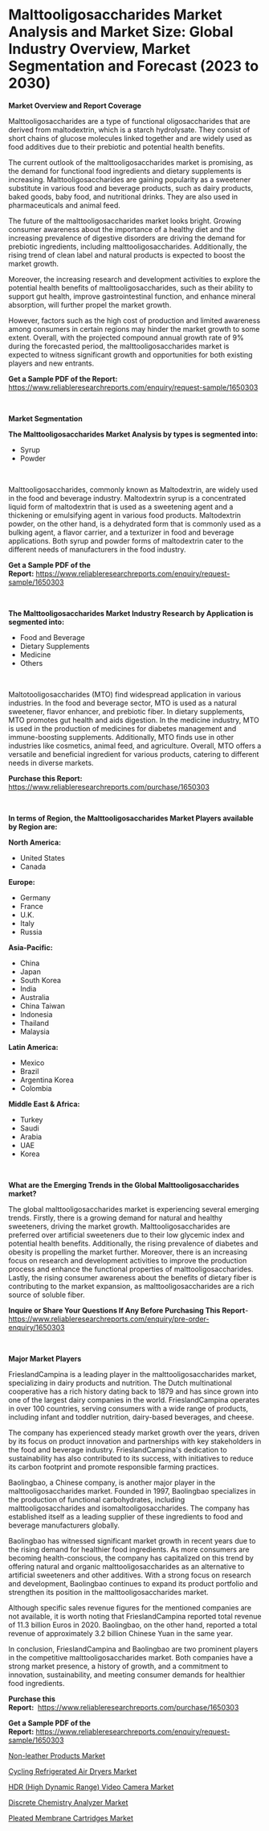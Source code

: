 <p><h1>Malttooligosaccharides Market Analysis and Market Size: Global Industry Overview, Market Segmentation and Forecast (2023 to 2030)</h1></p><p><strong>Market Overview and Report Coverage</strong></p>
<p><p>Malttooligosaccharides are a type of functional oligosaccharides that are derived from maltodextrin, which is a starch hydrolysate. They consist of short chains of glucose molecules linked together and are widely used as food additives due to their prebiotic and potential health benefits.</p><p>The current outlook of the malttooligosaccharides market is promising, as the demand for functional food ingredients and dietary supplements is increasing. Malttooligosaccharides are gaining popularity as a sweetener substitute in various food and beverage products, such as dairy products, baked goods, baby food, and nutritional drinks. They are also used in pharmaceuticals and animal feed.</p><p>The future of the malttooligosaccharides market looks bright. Growing consumer awareness about the importance of a healthy diet and the increasing prevalence of digestive disorders are driving the demand for prebiotic ingredients, including malttooligosaccharides. Additionally, the rising trend of clean label and natural products is expected to boost the market growth.</p><p>Moreover, the increasing research and development activities to explore the potential health benefits of malttooligosaccharides, such as their ability to support gut health, improve gastrointestinal function, and enhance mineral absorption, will further propel the market growth.</p><p>However, factors such as the high cost of production and limited awareness among consumers in certain regions may hinder the market growth to some extent. Overall, with the projected compound annual growth rate of 9% during the forecasted period, the malttooligosaccharides market is expected to witness significant growth and opportunities for both existing players and new entrants.</p></p>
<p><strong>Get a Sample PDF of the Report:</strong> <a href="https://www.reliableresearchreports.com/enquiry/request-sample/1650303">https://www.reliableresearchreports.com/enquiry/request-sample/1650303</a></p>
<p>&nbsp;</p>
<p><strong>Market Segmentation</strong></p>
<p><strong>The Malttooligosaccharides Market Analysis by types is segmented into:</strong></p>
<p><ul><li>Syrup</li><li>Powder</li></ul></p>
<p>&nbsp;</p>
<p><p>Malttooligosaccharides, commonly known as Maltodextrin, are widely used in the food and beverage industry. Maltodextrin syrup is a concentrated liquid form of maltodextrin that is used as a sweetening agent and a thickening or emulsifying agent in various food products. Maltodextrin powder, on the other hand, is a dehydrated form that is commonly used as a bulking agent, a flavor carrier, and a texturizer in food and beverage applications. Both syrup and powder forms of maltodextrin cater to the different needs of manufacturers in the food industry.</p></p>
<p><strong>Get a Sample PDF of the Report:</strong>&nbsp;<a href="https://www.reliableresearchreports.com/enquiry/request-sample/1650303">https://www.reliableresearchreports.com/enquiry/request-sample/1650303</a></p>
<p>&nbsp;</p>
<p><strong>The Malttooligosaccharides Market Industry Research by Application is segmented into:</strong></p>
<p><ul><li>Food and Beverage</li><li>Dietary Supplements</li><li>Medicine</li><li>Others</li></ul></p>
<p>&nbsp;</p>
<p><p>Maltotooligosaccharides (MTO) find widespread application in various industries. In the food and beverage sector, MTO is used as a natural sweetener, flavor enhancer, and prebiotic fiber. In dietary supplements, MTO promotes gut health and aids digestion. In the medicine industry, MTO is used in the production of medicines for diabetes management and immune-boosting supplements. Additionally, MTO finds use in other industries like cosmetics, animal feed, and agriculture. Overall, MTO offers a versatile and beneficial ingredient for various products, catering to different needs in diverse markets.</p></p>
<p><strong>Purchase this Report:</strong>&nbsp; <a href="https://www.reliableresearchreports.com/purchase/1650303">https://www.reliableresearchreports.com/purchase/1650303</a></p>
<p>&nbsp;</p>
<p><strong>In terms of Region, the Malttooligosaccharides Market Players available by Region are:</strong></p>
<p>
    <p> <strong> North America: </strong>
        <ul>
            <li>United States</li>
            <li>Canada</li>
        </ul>
        </p> 
    <p> <strong> Europe: </strong>
        <ul>
            <li>Germany</li>
            <li>France</li>
            <li>U.K.</li>
            <li>Italy</li>
            <li>Russia</li>
        </ul>
        </p> 
    <p> <strong> Asia-Pacific: </strong>
        <ul>
            <li>China</li>
            <li>Japan</li>
            <li>South Korea</li>
            <li>India</li>
            <li>Australia</li>
            <li>China Taiwan</li>
            <li>Indonesia</li>
            <li>Thailand</li>
            <li>Malaysia</li>
        </ul>
        </p> 
    <p> <strong> Latin America: </strong>
        <ul>
            <li>Mexico</li>
            <li>Brazil</li>
            <li>Argentina Korea</li>
            <li>Colombia</li>
        </ul>
        </p> 
    <p> <strong> Middle East & Africa: </strong>
        <ul>
            <li>Turkey</li>
            <li>Saudi</li>
            <li>Arabia</li>
            <li>UAE</li>
            <li>Korea</li>
        </ul>
    </p>
    </p>
<p>&nbsp;</p>
<p><strong>What are the Emerging Trends in the Global Malttooligosaccharides market?</strong></p>
<p><p>The global malttooligosaccharides market is experiencing several emerging trends. Firstly, there is a growing demand for natural and healthy sweeteners, driving the market growth. Malttooligosaccharides are preferred over artificial sweeteners due to their low glycemic index and potential health benefits. Additionally, the rising prevalence of diabetes and obesity is propelling the market further. Moreover, there is an increasing focus on research and development activities to improve the production process and enhance the functional properties of malttooligosaccharides. Lastly, the rising consumer awareness about the benefits of dietary fiber is contributing to the market expansion, as malttooligosaccharides are a rich source of soluble fiber.</p></p>
<p><strong>Inquire or Share Your Questions If Any Before Purchasing This Report</strong>- <a href="https://www.reliableresearchreports.com/enquiry/pre-order-enquiry/1650303">https://www.reliableresearchreports.com/enquiry/pre-order-enquiry/1650303</a></p>
<p>&nbsp;</p>
<p><strong>Major Market Players</strong></p>
<p><p>FrieslandCampina is a leading player in the malttooligosaccharides market, specializing in dairy products and nutrition. The Dutch multinational cooperative has a rich history dating back to 1879 and has since grown into one of the largest dairy companies in the world. FrieslandCampina operates in over 100 countries, serving consumers with a wide range of products, including infant and toddler nutrition, dairy-based beverages, and cheese.</p><p>The company has experienced steady market growth over the years, driven by its focus on product innovation and partnerships with key stakeholders in the food and beverage industry. FrieslandCampina's dedication to sustainability has also contributed to its success, with initiatives to reduce its carbon footprint and promote responsible farming practices.</p><p>Baolingbao, a Chinese company, is another major player in the malttooligosaccharides market. Founded in 1997, Baolingbao specializes in the production of functional carbohydrates, including malttooligosaccharides and isomaltooligosaccharides. The company has established itself as a leading supplier of these ingredients to food and beverage manufacturers globally.</p><p>Baolingbao has witnessed significant market growth in recent years due to the rising demand for healthier food ingredients. As more consumers are becoming health-conscious, the company has capitalized on this trend by offering natural and organic malttooligosaccharides as an alternative to artificial sweeteners and other additives. With a strong focus on research and development, Baolingbao continues to expand its product portfolio and strengthen its position in the malttooligosaccharides market.</p><p>Although specific sales revenue figures for the mentioned companies are not available, it is worth noting that FrieslandCampina reported total revenue of 11.3 billion Euros in 2020. Baolingbao, on the other hand, reported a total revenue of approximately 3.2 billion Chinese Yuan in the same year.</p><p>In conclusion, FrieslandCampina and Baolingbao are two prominent players in the competitive malttooligosaccharides market. Both companies have a strong market presence, a history of growth, and a commitment to innovation, sustainability, and meeting consumer demands for healthier food ingredients.</p></p>
<p><strong>Purchase this Report:</strong>&nbsp;&nbsp;<a href="https://www.reliableresearchreports.com/purchase/1650303">https://www.reliableresearchreports.com/purchase/1650303</a></p>
<p></p>
<p><strong>Get a Sample PDF of the Report:</strong>&nbsp;<a href="https://www.reliableresearchreports.com/enquiry/request-sample/1650303">https://www.reliableresearchreports.com/enquiry/request-sample/1650303</a></p>
<p><p><a href="https://www.linkedin.com/pulse/non-leather-products-market-challenges-opportunities-growth/">Non-leather Products Market</a></p><p><a href="https://medium.com/@helalkhan4512/cycling-refrigerated-air-dryers-market-size-growth-forecast-2023-2030-5a4e37f37d79">Cycling Refrigerated Air Dryers Market</a></p><p><a href="https://www.linkedin.com/pulse/hdr-high-dynamic-range-video-camera-market/">HDR (High Dynamic Range) Video Camera Market</a></p><p><a href="https://github.com/aliciawhite5576/Market-Research-Report-List-1/blob/main/discrete-chemistry-analyzer-market.md">Discrete Chemistry Analyzer Market</a></p><p><a href="https://medium.com/@thesjenney10210/pleated-membrane-cartridges-market-size-growth-forecast-2023-2030-37be5c8f94df">Pleated Membrane Cartridges Market</a></p></p>